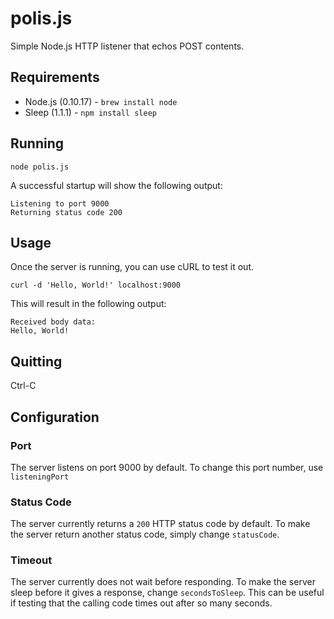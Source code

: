 polis.js
========

Simple Node.js HTTP listener that echos POST contents.

Requirements
-------

- Node.js (0.10.17) - `brew install node`
- Sleep   (1.1.1)   - `npm install sleep`

Running
-------

`node polis.js`

A successful startup will show the following output:

```
Listening to port 9000
Returning status code 200
```

Usage
-----

Once the server is running, you can use cURL to test it out.

`curl -d 'Hello, World!' localhost:9000`

This will result in the following output:

```
Received body data:
Hello, World!
```

Quitting
--------

Ctrl-C

Configuration
-------------

### Port

The server listens on port 9000 by default. To change this port number, use
`listeningPort`

### Status Code

The server currently returns a `200` HTTP status code by default. To make the
server return another status code, simply change `statusCode`.

### Timeout

The server currently does not wait before responding. To make the server sleep
before it gives a response, change `secondsToSleep`.  This can be useful if
testing that the calling code times out after so many seconds.

